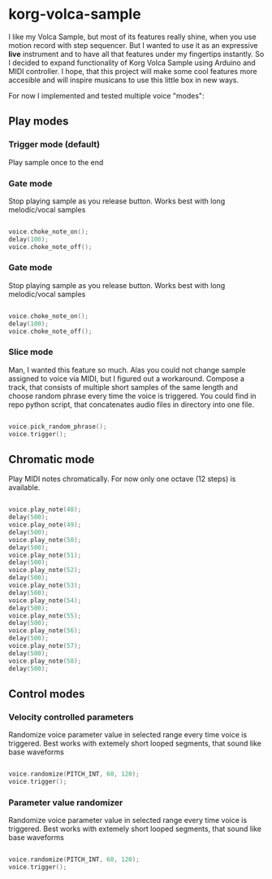 # korg-volca-sample

I like my Volca Sample, but most of its features really shine, when you use motion record with step sequencer. But I wanted to use it as an expressive **live** instrument and to have all that features under my fingertips instantly. So I decided to expand functionality of Korg Volca Sample using Arduino and MIDI controller. I hope, that this project will make some cool features more accesible and will inspire musicans to use this little box in new ways.

For now I implemented and tested multiple voice "modes":
## Play modes

### Trigger mode (default)
Play sample once to the end

### Gate mode
Stop playing sample as you release button. Works best with long melodic/vocal samples

```cpp

voice.choke_note_on();
delay(100);
voice.choke_note_off();

```

### Gate mode
Stop playing sample as you release button. Works best with long melodic/vocal samples

```cpp

voice.choke_note_on();
delay(100);
voice.choke_note_off();

```

### Slice mode
Man, I wanted this feature so much. Alas you could not change sample assigned to voice via MIDI, but I figured out a workaround. Compose a track, that consists of multiple short samples of the same length and choose random phrase every time the voice is triggered. You could find in repo python script, that concatenates audio files in directory into one file.

```cpp

voice.pick_random_phrase();
voice.trigger();

```

## Chromatic mode
Play MIDI notes chromatically. For now only one octave (12 steps) is available.

```cpp

voice.play_note(48);
delay(500);
voice.play_note(49);
delay(500);
voice.play_note(50);
delay(500);
voice.play_note(51);
delay(500);
voice.play_note(52);
delay(500);
voice.play_note(53);
delay(500);
voice.play_note(54);
delay(500);
voice.play_note(55);
delay(500);
voice.play_note(56);
delay(500);
voice.play_note(57);
delay(500);
voice.play_note(58);
delay(500);

```

## Control modes

### Velocity controlled parameters
Randomize voice parameter value in selected range every time voice is triggered. Best works with extemely short looped segments, that sound like base waveforms

```cpp

voice.randomize(PITCH_INT, 60, 120);
voice.trigger();

```

### Parameter value randomizer
Randomize voice parameter value in selected range every time voice is triggered. Best works with extemely short looped segments, that sound like base waveforms

```cpp

voice.randomize(PITCH_INT, 60, 120);
voice.trigger();

```